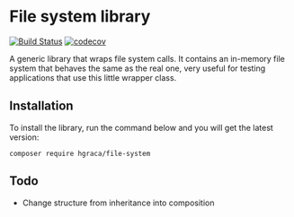 # File system library
[![Build Status](https://travis-ci.org/hgraca/php-file-system.svg?branch=master)](https://travis-ci.org/hgraca/php-file-system)
[![codecov](https://codecov.io/gh/hgraca/php-file-system/branch/master/graph/badge.svg)](https://codecov.io/gh/hgraca/php-file-system)


A generic library that wraps file system calls. 
It contains an in-memory file system that behaves the same as the real one, very useful for testing applications that use this little wrapper class.

## Installation

To install the library, run the command below and you will get the latest version:

```
composer require hgraca/file-system
```

## Todo

- Change structure from inheritance into composition
